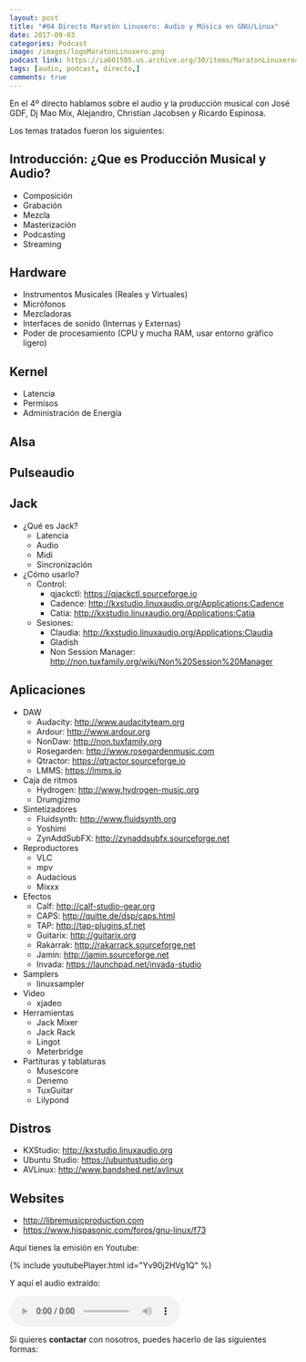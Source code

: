 ```yaml
---
layout: post
title: "#04 Directo Maratón Linuxero: Audio y Música en GNU/Linux"
date: 2017-09-03
categories: Podcast
image: /images/logoMaratonLinuxero.png
podcast link: https://ia601505.us.archive.org/30/items/MaratonLinuxero4Audio/Marat%C3%B3n%20Linuxero%204%20Audio.mp3
tags: [audio, podcast, directo,]
comments: true
---
```


En el 4º directo hablamos sobre el audio y la producción musical con José GDF, Dj Mao Mix, Alejandro, Christian Jacobsen y Ricardo Espinosa.

Los temas tratados fueron los siguientes:

Introducción: ¿Que es Producción Musical y Audio? 
-------------------------------------------------
* Composición  
* Grabación  
* Mezcla  
* Masterización  
* Podcasting  
* Streaming  

Hardware
--------
* Instrumentos Musicales (Reales y Virtuales)  
* Micrófonos  
* Mezcladoras  
* Interfaces de sonido (Internas y Externas)  
* Poder de procesamiento (CPU y mucha RAM, usar entorno gráfico ligero)  

Kernel
------
* Latencia  
* Permisos  
* Administración de Energía  

Alsa
----

Pulseaudio  
----------

Jack
----
* ¿Qué es Jack?  
  * Latencia  
  * Audio  
  * Midi  
  * Sincronización  
* ¿Cómo usarlo?
  * Control:  
    * qjackctl: https://qjackctl.sourceforge.io  
    * Cadence: http://kxstudio.linuxaudio.org/Applications:Cadence  
    * Catia: http://kxstudio.linuxaudio.org/Applications:Catia  
  * Sesiones:  
    * Claudia: http://kxstudio.linuxaudio.org/Applications:Claudia  
    * Gladish      
    * Non Session Manager: http://non.tuxfamily.org/wiki/Non%20Session%20Manager  

Aplicaciones
------------
* DAW
  * Audacity: http://www.audacityteam.org  
  * Ardour: http://www.ardour.org  
  * NonDaw: http://non.tuxfamily.org  
  * Rosegarden: http://www.rosegardenmusic.com  
  * Qtractor: https://qtractor.sourceforge.io  
  * LMMS: https://lmms.io  
* Caja de ritmos  
  * Hydrogen: http://www.hydrogen-music.org  
  * Drumgizmo  
* Sintetizadores  
  * Fluidsynth: http://www.fluidsynth.org  
  * Yoshimi  
  * ZynAddSubFX: http://zynaddsubfx.sourceforge.net  
* Reproductores  
  * VLC  
  * mpv  
  * Audacious  
  * Mixxx  
* Efectos  
  * Calf: http://calf-studio-gear.org  
  * CAPS: http://quitte.de/dsp/caps.html  
  * TAP: http://tap-plugins.sf.net  
  * Guitarix: http://guitarix.org  
  * Rakarrak: http://rakarrack.sourceforge.net  
  * Jamin: http://jamin.sourceforge.net  
  * Invada: https://launchpad.net/invada-studio  
* Samplers  
  * linuxsampler  
* Video  
  * xjadeo  
* Herramientas  
  * Jack Mixer  
  * Jack Rack  
  * Lingot  
  * Meterbridge  
* Partituras y tablaturas  
  * Musescore  
  * Denemo  
  * TuxGuitar  
  * Lilypond  

Distros
-------
* KXStudio: http://kxstudio.linuxaudio.org  
* Ubuntu Studio: https://ubuntustudio.org  
* AVLinux: http://www.bandshed.net/avlinux  

Websites  
--------
* http://libremusicproduction.com  
* https://www.hispasonic.com/foros/gnu-linux/f73  


Aquí tienes la emisión en Youtube: 

{% include youtubePlayer.html id="Yv90j2HVg1Q" %}

Y aquí el audio extraído:

<audio controls>
  <source src="https://ia601505.us.archive.org/30/items/MaratonLinuxero4Audio/Marat%C3%B3n%20Linuxero%204%20Audio.mp3" type="audio/mpeg">
</audio>

Si quieres **contactar** con nosotros, puedes hacerlo de las siguientes formas:

